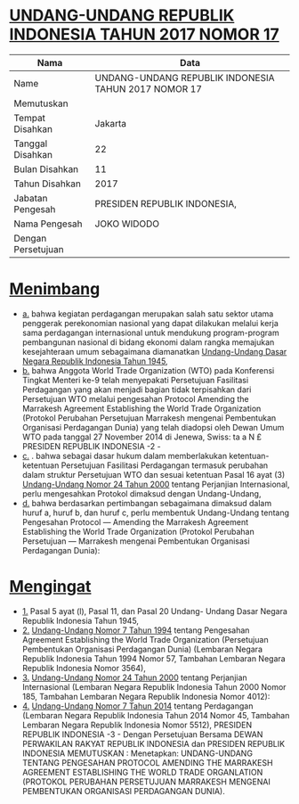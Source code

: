 # [UNDANG-UNDANG REPUBLIK INDONESIA TAHUN 2017 NOMOR 17](http://example.org/legal/document/uu/2017/17)

| Nama | Data |
| ------ | ----- |
|Name|UNDANG-UNDANG REPUBLIK INDONESIA TAHUN 2017 NOMOR 17|
|Memutuskan||
|Tempat Disahkan|Jakarta|
|Tanggal Disahkan|22|
|Bulan Disahkan|11|
|Tahun Disahkan|2017|
|Jabatan Pengesah|PRESIDEN REPUBLIK INDONESIA,|
|Nama Pengesah|JOKO WIDODO|
|Dengan Persetujuan||
# [Menimbang](http://example.org/legal/document/uu/2017/17/menimbang)

* [a.](http://example.org/legal/document/uu/2017/17/menimbang/point/a) bahwa kegiatan perdagangan merupakan salah satu sektor utama penggerak perekonomian nasional yang dapat dilakukan melalui kerja sama perdagangan internasional untuk mendukung program-program pembangunan nasional di bidang ekonomi dalam rangka memajukan kesejahteraan umum sebagaimana diamanatkan [Undang-Undang Dasar Negara Republik Indonesia Tahun 1945](http://example.org/legal/document/uu),
* [b.](http://example.org/legal/document/uu/2017/17/menimbang/point/b) bahwa Anggota World Trade Organization (WTO) pada Konferensi Tingkat Menteri ke-9 telah menyepakati Persetujuan Fasilitasi Perdagangan yang akan menjadi bagian tidak terpisahkan dari Persetujuan WTO melalui pengesahan Protocol Amending the Marrakesh Agreement Establishing the World Trade Organization (Protokol Perubahan Persetujuan Marrakesh mengenai Pembentukan Organisasi Perdagangan Dunia) yang telah diadopsi oleh Dewan Umum WTO pada tanggal 27 November 2014 di Jenewa, Swiss: ta a N £ PRESIDEN REPUBLIK INDONESIA -2 -
* [c.](http://example.org/legal/document/uu/2017/17/menimbang/point/c) . bahwa sebagai dasar hukum dalam memberlakukan ketentuan-ketentuan Persetujuan Fasilitasi Perdagangan termasuk perubahan dalam struktur Persetujuan WTO dan sesuai ketentuan Pasal 16 ayat (3) [Undang-Undang Nomor 24 Tahun 2000](http://example.org/legal/document/uu/2000/24) tentang Perjanjian Internasional, perlu mengesahkan Protokol dimaksud dengan Undang-Undang,
* [d.](http://example.org/legal/document/uu/2017/17/menimbang/point/d) bahwa berdasarkan pertimbangan sebagaimana dimaksud dalam huruf a, huruf b, dan huruf c, perlu membentuk Undang-Undang tentang Pengesahan Protocol — Amending the Marrakesh Agreement Establishing the World Trade Organization (Protokol Perubahan Persetujuan — Marrakesh mengenai Pembentukan Organisasi Perdagangan Dunia):
# [Mengingat](http://example.org/legal/document/uu/2017/17/mengingat)

* [1.](http://example.org/legal/document/uu/2017/17/mengingat/point/0001) Pasal 5 ayat (l), Pasal 11, dan Pasal 20 Undang- Undang Dasar Negara Republik Indonesia Tahun 1945,
* [2.](http://example.org/legal/document/uu/2017/17/mengingat/point/0002) [Undang-Undang Nomor 7 Tahun 1994](http://example.org/legal/document/uu/1994/7) tentang Pengesahan Agreement Establishing the World Trade Organization (Persetujuan Pembentukan Organisasi Perdagangan Dunia) (Lembaran Negara Republik Indonesia Tahun 1994 Nomor 57, Tambahan Lembaran Negara Republik Indonesia Nomor 3564),
* [3.](http://example.org/legal/document/uu/2017/17/mengingat/point/0003) [Undang-Undang Nomor 24 Tahun 2000](http://example.org/legal/document/uu/2000/24) tentang Perjanjian Internasional (Lembaran Negara Republik Indonesia Tahun 2000 Nomor 185, Tambahan Lembaran Negara Republik Indonesia Nomor 4012):
* [4.](http://example.org/legal/document/uu/2017/17/mengingat/point/0004) [Undang-Undang Nomor 7 Tahun 2014](http://example.org/legal/document/uu/2014/7) tentang Perdagangan (Lembaran Negara Republik Indonesia Tahun 2014 Nomor 45, Tambahan Lembaran Negara Republik Indonesia Nomor 5512), PRESIDEN REPUBLIK INDONESIA -3 - Dengan Persetujuan Bersama DEWAN PERWAKILAN RAKYAT REPUBLIK INDONESIA dan PRESIDEN REPUBLIK INDONESIA MEMUTUSKAN : Menetapkan: UNDANG-UNDANG TENTANG PENGESAHAN PROTOCOL AMENDING THE MARRAKESH AGREEMENT ESTABLISHING THE WORLD TRADE ORGANLATION (PROTOKOL PERUBAHAN PERSETUJUAN MARRAKESH MENGENAI PEMBENTUKAN ORGANISASI PERDAGANGAN DUNIA).